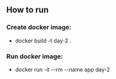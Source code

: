 ## How to run

### Create docker image:
 - docker build -t day-2 .

### Run docker image:
 - docker run -it --rm --name app day-2